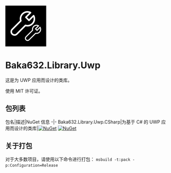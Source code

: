 ![Library Icon](./icon.png)

# Baka632.Library.Uwp

这是为 UWP 应用而设计的类库。

使用 MIT 许可证。

## 包列表

包名|描述|NuGet 信息
-|-
Baka632.Library.Uwp.CSharp|为基于 C# 的 UWP 应用而设计的类库|[![NuGet](https://img.shields.io/nuget/v/Baka632.Library.Uwp.CSharp)](https://www.nuget.org/packages/Baka632.Library.Uwp.CSharp) [![NuGet](https://img.shields.io/nuget/dt/Baka632.Library.Uwp.CSharp)](https://www.nuget.org/packages/Baka632.Library.Uwp.CSharp)

## 关于打包

对于大多数项目，请使用以下命令进行打包：
```msbuild -t:pack -p:Configuration=Release```